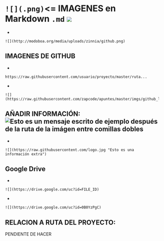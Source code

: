 
# `![](.png)`<= IMAGENES en Markdown `.md` ![](https://raw.githubusercontent.com/zapcode/apuntes/master/imgs/github_logo.jpg)


- 
```	
![](http://modoboa.org/media/uploads/zinnia/github.png)		
```

## IMAGENES DE GITHUB
- 
```
https://raw.githubusercontent.com/usuario/proyecto/master/ruta...
```
- 
```
![](https://raw.githubusercontent.com/zapcode/apuntes/master/imgs/github_logo.jpg)
```

## AÑADIR INFORMACIÓN: ![](https://raw.githubusercontent.com/zapcode/apuntes/master/imgs/github_logo.jpg "Esto es un mensaje escrito de ejemplo después de la ruta de la imágen entre comillas dobles")
- 
```
![](https://raw.githubusercontent.com/logo.jpg "Esto es una información extra")
```

## Google Drive
- 
```
![](https://drive.google.com/uc?id=FILE_ID)
```
- 
```
![](https://drive.google.com/uc?id=0B0YzPgC)
```
## RELACION A RUTA DEL PROYECTO:
PENDIENTE DE HACER